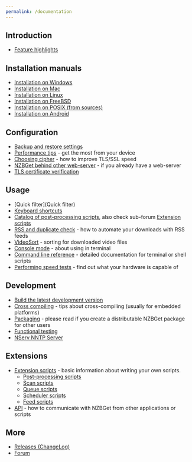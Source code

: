 ```yaml
---
permalink: /documentation
---
```

## Introduction
 - [Feature highlights](Feature_highlights)

## Installation manuals
 - [Installation on Windows](Installation_on_Windows)
 - [Installation on Mac](Installation_on_Mac)
 - [Installation on Linux](Installation_on_Linux)
 - [Installation on FreeBSD](Installation_on_FreeBSD)
 - [Installation on POSIX (from sources)](Installation_on_POSIX)
 - [Installation on Android](Installation_on_Android)

## Configuration
 - [Backup and restore settings](Backup_and_restore_settings)
 - [Performance tips](Performance_tips) - get the most from your device
 - [Choosing cipher](Choosing_cipher) - how to improve TLS/SSL speed
 - [NZBGet behind other web-server](NZBGet_behind_other_web-server) - if you already have a web-server
 - [TLS certificate verification](Certificate_verification)

## Usage
 - [Quick filter](Quick filter)
 - [Keyboard shortcuts](Keyboard_shortcuts)
 - [Catalog of post-processing scripts](Catalog_of_post-processing_scripts), also check sub-forum [Extension scripts](http://nzbget.net/forum/viewforum.php?f=8)
 - [RSS and duplicate check](RSS) - how to automate your downloads with RSS feeds
 - [VideoSort](https://github.com/nzbget/VideoSort) - sorting for downloaded video files
 - [Console mode](Console_mode) - about using in terminal
 - [Command line reference](Command_line_reference) - detailed documentation for terminal or shell scripts
 - [Performing speed tests](Performing_speed_tests) - find out what your hardware is capable of

## Development
 - [Build the latest development version](Build_the_latest_development_version)
 - [Cross compiling](Cross_compiling) - tips about cross-compiling (usually for embedded platforms)
 - [Packaging](Packaging) - please read if you create a distributable NZBGet package for other users
 - [Functional testing](Functional_testing)
 - [NServ NNTP Server](NServ_NNTP_Server)

## Extensions
 - [Extension scripts](Extension_scripts) - basic information about writing your own scripts.
    - [Post-processing scripts](Post-processing_scripts)
    - [Scan scripts](Scan_scripts)
    - [Queue scripts](Queue_scripts)
    - [Scheduler scripts](Scheduler_scripts)
    - [Feed scripts](Feed_scripts)
 - [API](api) - how to communicate with NZBGet from other applications or scripts

## More
 - [Releases (ChangeLog)](https://github.com/nzbget/nzbget/releases)
 - [Forum](forum)